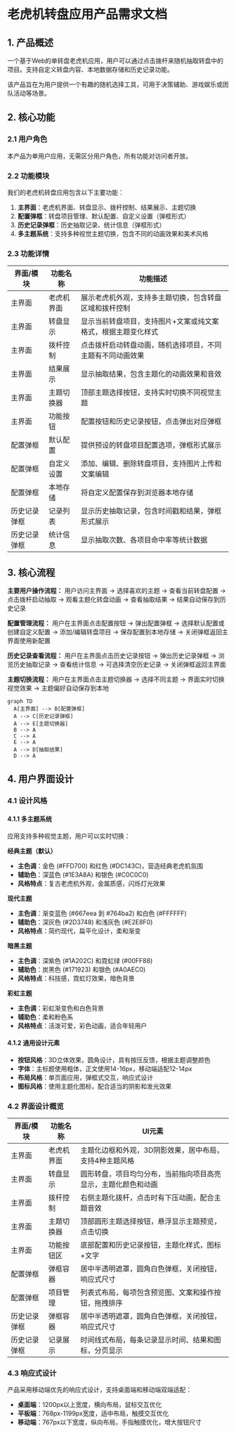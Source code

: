 # 老虎机转盘应用产品需求文档

## 1. 产品概述

一个基于Web的单转盘老虎机应用，用户可以通过点击拨杆来随机抽取转盘中的项目。支持自定义转盘内容、本地数据存储和历史记录功能。

该产品旨在为用户提供一个有趣的随机选择工具，可用于决策辅助、游戏娱乐或团队活动等场景。

## 2. 核心功能

### 2.1 用户角色

本产品为单用户应用，无需区分用户角色，所有功能对访问者开放。

### 2.2 功能模块

我们的老虎机转盘应用包含以下主要功能：
1. **主界面**：老虎机界面、转盘显示、拨杆控制、结果展示、主题切换
2. **配置弹框**：转盘项目管理、默认配置、自定义设置（弹框形式）
3. **历史记录弹框**：历史抽取记录、统计信息（弹框形式）
4. **多主题系统**：支持多种视觉主题切换，包含不同的动画效果和美术风格

### 2.3 功能详情

| 界面/模块 | 功能名称 | 功能描述 |
|----------|----------|----------|
| 主界面 | 老虎机界面 | 展示老虎机外观，支持多主题切换，包含转盘区域和拨杆控制 |
| 主界面 | 转盘显示 | 显示当前转盘项目，支持图片+文案或纯文案格式，根据主题变化样式 |
| 主界面 | 拨杆控制 | 点击拨杆启动转盘动画，随机选择项目，不同主题有不同动画效果 |
| 主界面 | 结果展示 | 显示抽取结果，包含主题化的动画效果和音效 |
| 主界面 | 主题切换器 | 顶部主题选择按钮，支持实时切换不同视觉主题 |
| 主界面 | 功能按钮 | 配置按钮和历史记录按钮，点击弹出对应弹框 |
| 配置弹框 | 默认配置 | 提供预设的转盘项目配置选项，弹框形式展示 |
| 配置弹框 | 自定义设置 | 添加、编辑、删除转盘项目，支持图片上传和文案编辑 |
| 配置弹框 | 本地存储 | 将自定义配置保存到浏览器本地存储 |
| 历史记录弹框 | 记录列表 | 显示历史抽取记录，包含时间戳和结果，弹框形式展示 |
| 历史记录弹框 | 统计信息 | 显示抽取次数、各项目命中率等统计数据 |

## 3. 核心流程

**主要用户操作流程：**
用户访问主界面 → 选择喜欢的主题 → 查看当前转盘配置 → 点击拨杆启动抽取 → 观看主题化转盘动画 → 查看抽取结果 → 结果自动保存到历史记录

**配置管理流程：**
用户在主界面点击配置按钮 → 弹出配置弹框 → 选择默认配置或创建自定义配置 → 添加/编辑转盘项目 → 保存配置到本地存储 → 关闭弹框返回主界面使用新配置

**历史记录查看流程：**
用户在主界面点击历史记录按钮 → 弹出历史记录弹框 → 浏览历史抽取记录 → 查看统计信息 → 可选择清空历史记录 → 关闭弹框返回主界面

**主题切换流程：**
用户在主界面点击主题切换器 → 选择不同主题 → 界面实时切换视觉效果 → 主题偏好自动保存到本地

```mermaid
graph TD
  A[主界面] --> B[配置弹框]
  A --> C[历史记录弹框]
  A --> E[主题切换器]
  B --> A
  C --> A
  E --> A
  A --> D[抽取结果]
  D --> A
```

## 4. 用户界面设计

### 4.1 设计风格

#### 4.1.1 多主题系统
应用支持多种视觉主题，用户可以实时切换：

**经典主题（默认）**
- **主色调**：金色 (#FFD700) 和红色 (#DC143C)，营造经典老虎机氛围
- **辅助色**：深蓝色 (#1E3A8A) 和银色 (#C0C0C0)
- **风格特点**：复古老虎机外观，金属质感，闪烁灯光效果

**现代主题**
- **主色调**：渐变蓝色 (#667eea 到 #764ba2) 和白色 (#FFFFFF)
- **辅助色**：深灰色 (#2D3748) 和浅灰色 (#E2E8F0)
- **风格特点**：简约现代，扁平化设计，柔和渐变

**暗黑主题**
- **主色调**：深紫色 (#1A202C) 和霓虹绿 (#00FF88)
- **辅助色**：炭黑色 (#171923) 和银色 (#A0AEC0)
- **风格特点**：科技感，霓虹灯效果，暗色背景

**彩虹主题**
- **主色调**：彩虹渐变色和白色背景
- **辅助色**：柔和粉色系
- **风格特点**：活泼可爱，彩色动画，适合年轻用户

#### 4.1.2 通用设计元素
- **按钮风格**：3D立体效果，圆角设计，具有按压反馈，根据主题调整颜色
- **字体**：主标题使用粗体，正文使用14-16px，移动端适配12-14px
- **布局风格**：单页面应用，弹框式交互，响应式设计
- **图标风格**：使用主题化图标，配合适当的阴影和发光效果

### 4.2 界面设计概览

| 界面/模块 | 功能名称 | UI元素 |
|----------|----------|--------|
| 主界面 | 老虎机界面 | 主题化边框和外观，3D阴影效果，居中布局，支持4种主题风格 |
| 主界面 | 转盘显示 | 圆形转盘，项目均匀分布，当前指向项目高亮显示，主题化颜色和动画 |
| 主界面 | 拨杆控制 | 右侧主题化拨杆，点击时有下压动画，配合主题音效 |
| 主界面 | 主题切换器 | 顶部圆形主题选择按钮，悬浮显示主题预览，点击切换 |
| 主界面 | 功能按钮区 | 底部配置和历史记录按钮，主题化样式，图标+文字 |
| 配置弹框 | 弹框容器 | 居中半透明遮罩，圆角白色弹框，关闭按钮，响应式尺寸 |
| 配置弹框 | 项目管理 | 列表式布局，每项包含预览图、文案和操作按钮，拖拽排序 |
| 历史记录弹框 | 弹框容器 | 居中半透明遮罩，圆角白色弹框，关闭按钮，响应式尺寸 |
| 历史记录弹框 | 记录展示 | 时间线式布局，每条记录显示时间、结果和图标，分页显示 |

### 4.3 响应式设计

产品采用移动端优先的响应式设计，支持桌面端和移动端双端适配：
- **桌面端**：1200px以上宽度，横向布局，鼠标交互优化
- **平板端**：768px-1199px宽度，适中布局，触摸交互优化
- **移动端**：767px以下宽度，纵向布局，手指触摸优化，增大按钮尺寸